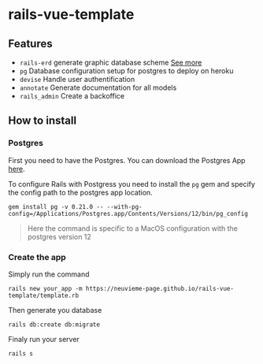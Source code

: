 # rails-vue-template

## Features
- `rails-erd` generate graphic database scheme <a href="https://github.com/voormedia/rails-erd">See more</a>
- `pg` Database configuration setup for postgres to deploy on heroku
- `devise` Handle user authentification
- `annotate` Generate documentation for all models
- `rails_admin` Create a backoffice

## How to install

### Postgres

First you need to have the Postgres.
You can download the Postgres App <a href="https://postgresapp.com">here</a>.

To configure Rails with Postgress you need to install the `pg` gem and specify the config path to the postgres app location.
```
gem install pg -v 0.21.0 -- --with-pg-config=/Applications/Postgres.app/Contents/Versions/12/bin/pg_config
```
> Here the command is specific to a MacOS configuration with the postgres version 12  
 


### Create the app

Simply run the command
```
rails new your_app -m https://neuvieme-page.github.io/rails-vue-template/template.rb
```

Then generate you database
```
rails db:create db:migrate
```

Finaly run your server
```
rails s
```